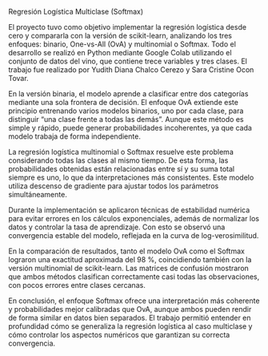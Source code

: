 Regresión Logística Multiclase (Softmax)

El proyecto tuvo como objetivo implementar la regresión logística desde cero y compararla con la versión de scikit-learn, analizando los tres enfoques: binario, One-vs-All (OvA) y multinomial o Softmax. Todo el desarrollo se realizó en Python mediante Google Colab utilizando el conjunto de datos del vino, que contiene trece variables y tres clases. El trabajo fue realizado por Yudith Diana Chalco Cerezo y Sara Cristine Ocon Tovar.

En la versión binaria, el modelo aprende a clasificar entre dos categorías mediante una sola frontera de decisión. El enfoque OvA extiende este principio entrenando varios modelos binarios, uno por cada clase, para distinguir “una clase frente a todas las demás”. Aunque este método es simple y rápido, puede generar probabilidades incoherentes, ya que cada modelo trabaja de forma independiente.

La regresión logística multinomial o Softmax resuelve este problema considerando todas las clases al mismo tiempo. De esta forma, las probabilidades obtenidas están relacionadas entre sí y su suma total siempre es uno, lo que da interpretaciones más consistentes. Este modelo utiliza descenso de gradiente para ajustar todos los parámetros simultáneamente.

Durante la implementación se aplicaron técnicas de estabilidad numérica para evitar errores en los cálculos exponenciales, además de normalizar los datos y controlar la tasa de aprendizaje. Con esto se observó una convergencia estable del modelo, reflejada en la curva de log-verosimilitud.

En la comparación de resultados, tanto el modelo OvA como el Softmax lograron una exactitud aproximada del 98 %, coincidiendo también con la versión multinomial de scikit-learn. Las matrices de confusión mostraron que ambos métodos clasifican correctamente casi todas las observaciones, con pocos errores entre clases cercanas.

En conclusión, el enfoque Softmax ofrece una interpretación más coherente y probabilidades mejor calibradas que OvA, aunque ambos pueden rendir de forma similar en datos bien separados. El trabajo permitió entender en profundidad cómo se generaliza la regresión logística al caso multiclase y cómo controlar los aspectos numéricos que garantizan su correcta convergencia.
